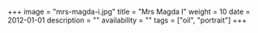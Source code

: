+++
image = "mrs-magda-i.jpg"
title = "Mrs Magda I"
weight = 10
date = 2012-01-01
description = ""
availability = ""
tags = ["oil", "portrait"]
+++
